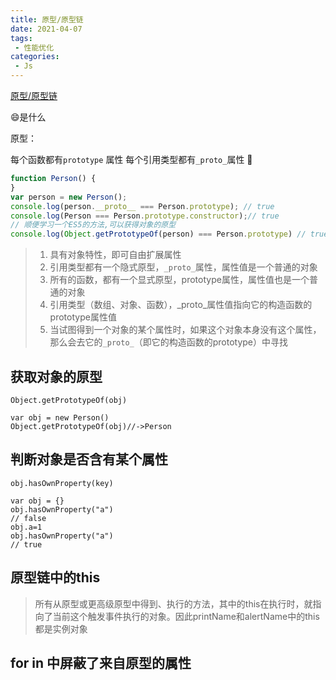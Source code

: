 ```yaml
---
title: 原型/原型链
date: 2021-04-07
tags:
 - 性能优化
categories: 
 - Js
---
```


[原型/原型链](https://github.com/mqyqingfeng/Blog/issues/2)

:smile:是什么

原型：



每个函数都有`prototype` 属性
每个引用类型都有`_proto_`属性
🌰

```js
function Person() {
}
var person = new Person();
console.log(person.__proto__ === Person.prototype); // true
console.log(Person === Person.prototype.constructor);// true
// 顺便学习一个ES5的方法,可以获得对象的原型
console.log(Object.getPrototypeOf(person) === Person.prototype) // true
```

> 1. 具有对象特性，即可自由扩展属性
> 2. 引用类型都有一个隐式原型，`_proto_`属性，属性值是一个普通的对象
> 3. 所有的函数，都有一个显式原型，prototype属性，属性值也是一个普通的对象
> 4. 引用类型（数组、对象、函数），_proto_属性值指向它的构造函数的prototype属性值
> 5. 当试图得到一个对象的某个属性时，如果这个对象本身没有这个属性，那么会去它的`_proto_`（即它的构造函数的prototype）中寻找
## 获取对象的原型
```
Object.getPrototypeOf(obj)
```
```
var obj = new Person()
Object.getPrototypeOf(obj)//->Person
```
## 判断对象是否含有某个属性
```
obj.hasOwnProperty(key)
```
```
var obj = {}
obj.hasOwnProperty("a")
// false
obj.a=1
obj.hasOwnProperty("a")
// true
```

## 原型链中的this
> 所有从原型或更高级原型中得到、执行的方法，其中的this在执行时，就指向了当前这个触发事件执行的对象。因此printName和alertName中的this都是实例对象

## for in 中屏蔽了来自原型的属性